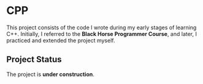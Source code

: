 # CPP

This project consists of the code I wrote during my early stages of learning C++. Initially, I referred to the **Black Horse Programmer Course**, and later, I practiced and extended the project myself.

## Project Status
The project is **under construction**.
